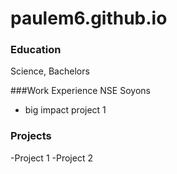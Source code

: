 # paulem6.github.io

### Education
Science, Bachelors

###Work Experience
NSE Soyons
- big impact project 1

### Projects
-Project 1
-Project 2
